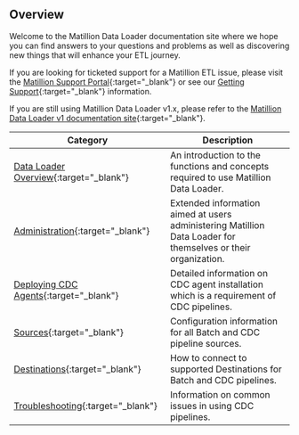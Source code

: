 ## Overview

Welcome to the Matillion Data Loader documentation site where we hope you can find answers to your questions and problems as well as discovering new things that will enhance your ETL journey.

If you are looking for ticketed support for a Matillion ETL issue, please visit the [Matillion Support Portal](https://support.matillion.com/s/){:target="_blank"} or see our [Getting Support](/mdl/docs/getting-support){:target="_blank"} information.

If you are still using Matillion Data Loader v1.x, please refer to the [Matillion Data Loader v1 documentation site](https://dlcommunity.matillion.com/s/documentation){:target="_blank"}.

|Category|Description|
|---|---|
|[Data Loader Overview](/mdl/docs/2342968){:target="_blank"}| An introduction to the functions and concepts required to use Matillion Data Loader.|
|[Administration](/mdl/docs/3115423){:target="_blank"}|Extended information aimed at users administering Matillion Data Loader for themselves or their organization.|
|[Deploying CDC Agents](/mdl/docs/31276){:target="_blank"}|Detailed information on CDC agent installation which is a requirement of CDC pipelines.|
|[Sources](/mdl/docs/3111542){:target="_blank"}|Configuration information for all Batch and CDC pipeline sources.|
|[Destinations](/mdl/docs/3165278){:target="_blank"}|How to connect to supported Destinations for Batch and CDC pipelines.|
|[Troubleshooting](/mdl/docs/3165278){:target="_blank"}|Information on common issues in using CDC pipelines.|